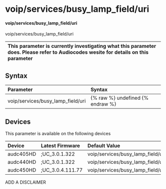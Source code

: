 ﻿---
description: voip/services/busy_lamp_field/uri
search: false
---

# voip/services/busy_lamp_field/uri

#### voip/services/busy_lamp_field/uri

voip/services/busy_lamp_field/uri


| This parameter is currently investigating what this parameter does. Please refer to Audiocodes wesite for details on this parameter | 
| :--- |

## Syntax
| Parameter | Syntax |
| :--- | :--- |
|voip/services/busy_lamp_field/uri | {% raw %} undefined {% endraw %}|

## Devices
This parameter is available on the following devices

| Device | Latest Firmware | Default Value |
|:---|:---|:---|
| audc405HD | ;UC_3.0.1.322 | voip/services/busy_lamp_field/uri= 
| audc440HD | ;UC_3.0.1.322 | voip/services/busy_lamp_field/uri= 
| audc450HD | ;UC_3.0.4.111.77 | voip/services/busy_lamp_field/uri= 

ADD A DISCLAIMER
